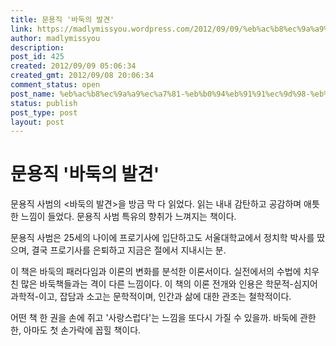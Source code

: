 ```yaml
---
title: 문용직 '바둑의 발견'
link: https://madlymissyou.wordpress.com/2012/09/09/%eb%ac%b8%ec%9a%a9%ec%a7%81-%eb%b0%94%eb%91%91%ec%9d%98-%eb%b0%9c%ea%b2%ac/
author: madlymissyou
description: 
post_id: 425
created: 2012/09/09 05:06:34
created_gmt: 2012/09/08 20:06:34
comment_status: open
post_name: %eb%ac%b8%ec%9a%a9%ec%a7%81-%eb%b0%94%eb%91%91%ec%9d%98-%eb%b0%9c%ea%b2%ac
status: publish
post_type: post
layout: post
---
```


# 문용직 '바둑의 발견'

문용직 사범의 <바둑의 발견>을 방금 막 다 읽었다. 읽는 내내 감탄하고 공감하며 애틋한 느낌이 들었다. 문용직 사범 특유의 향취가 느껴지는 책이다.

문용직 사범은 25세의 나이에 프로기사에 입단하고도 서울대학교에서 정치학 박사를 땄으며, 결국 프로기사를 은퇴하고 지금은 절에서 지내시는 분.

이 책은 바둑의 패러다임과 이론의 변화를 분석한 이론서이다. 실전에서의 수법에 치우친 많은 바둑책들과는 격이 다른 느낌이다. 이 책의 이론 전개와 인용은 학문적-심지어 과학적-이고, 잡담과 소고는 문학적이며, 인간과 삶에 대한 관조는 철학적이다.

어떤 책 한 권을 손에 쥐고 '사랑스럽다'는 느낌을 또다시 가질 수 있을까. 바둑에 관한 한, 아마도 첫 손가락에 꼽힐 책이다.